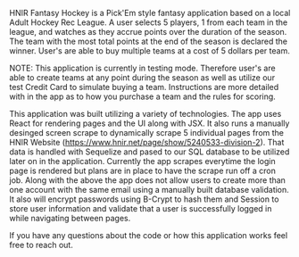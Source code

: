 HNIR Fantasy Hockey is a Pick'Em style fantasy application based on a local Adult Hockey Rec League. A user selects 5 players, 1 from each team in the league, and watches as they accrue points over the duration of the season. The team with the most total points at the end of the season is declared the winner. User's are able to buy multiple teams at a cost of 5 dollars per team.

NOTE: This application is currently in testing mode. Therefore user's are able to create teams at any point during the season as well as utilize our test Credit Card to simulate buying a team. Instructions are more detailed with in the app as to how you purchase a team and the rules for scoring.

This application was built utilizing a variety of technologies. The app uses React for rendering pages and the UI along with JSX. It also runs a manually desinged screen scrape to dynamically scrape 5 individual pages from the HNIR Website (https://www.hnir.net/page/show/5240533-division-2). That data is handled with Sequelize and pased to our SQL database to be utilized later on in the application. Currently the app scrapes everytime the login page is rendered but plans are in place to have the scrape run off a cron job. Along with the above the app does not allow users to create more than one account with the same email using a manually built database validation. It also will encrypt passwords using B-Crypt to hash them and Session to store user information and validate that a user is successfully logged in while navigating between pages. 

If you have any questions about the code or how this application works feel free to reach out.

